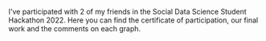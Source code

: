 I've participated with 2 of my friends in the Social Data Science Student Hackathon 2022. Here you can find the certificate of participation, our final work and the comments on each graph.
